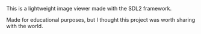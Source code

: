 This is a lightweight image viewer made with the SDL2 framework.


Made for educational purposes, but I thought this project was worth sharing with the world.